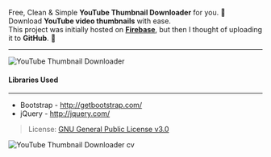 

Free, Clean & Simple **YouTube Thumbnail Downloader** for you. :slightly_smiling_face: <br>
Download **YouTube video thumbnails** with ease.<br>
This project was initially hosted on [**Firebase**](https://yt-thumbnail-downloader.firebaseapp.com), but then I thought of uploading it to **GitHub**. :rocket:

---

![YouTube Thumbnail Downloader](https://raw.github.com/RajputSingh014/YouTube-Thumbnail-Downloader/master/images/meta.jpg)

#### Libraries Used

---

* Bootstrap - http://getbootstrap.com/
* jQuery - http://jquery.com/

> License: [GNU General Public License v3.0](https://github.com/RajputSingh014/YouTube-Thumbnail-Downloader/blob/master/LICENSE.md)

![YouTube Thumbnail Downloader](https://img.shields.io/badge/YouTube-Thumbnail%20Downloader-green.svg)
cv

